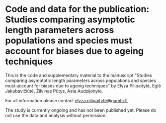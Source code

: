 # Code and data for the publication: Studies comparing asymptotic length parameters across populations and species must account for biases due to ageing techniques
This is the code and supplementary material to the manuscript "Studies comparing asymptotic length parameters across populations and species must account for biases due to ageing techniques" by Elyza Pilipaitytė, Eglė Jakubavičiūtė, Žilvinas Pūtys, Asta Audzijonyte.

For all information please contact elyza.pilipaityte@gamtc.lt

The study is currently ongoing and has not been published yet. Please do not use the data and analysis without permission.

